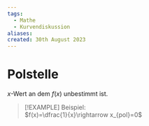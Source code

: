 ```yaml
---
tags:
  - Mathe
  - Kurvendiskussion
aliases: 
created: 30th August 2023
---
```


# Polstelle

$x$-Wert an dem $f(x)$ unbestimmt ist.

>[!EXAMPLE] Beispiel:  
> $f(x)=\dfrac{1}{x}\rightarrow x_{pol}=0$
